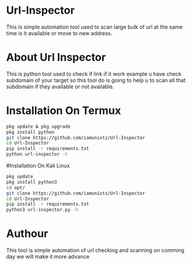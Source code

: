 # Url-Inspector
This is simple automation tool used to scan large bulk of url at the same time is it available or move to new address.

# About Url Inspector
This is python tool used to check if link if it work example u have check subdomain of your target so this tool do is going to help u to scan all that subdomain if they available or not available.

# Installation On Termux 
```bash
pkg update & pkg upgrade
pkg install python
git clone https://github.com/iamunixtz/Url-Inspector
cd Url-Inspector
pip install -r requirements.txt
python url-inspector -h
```
#Installation On Kali Linux
```bash
pkg update
pkg install python3
cd opt/
git clone https://github.com/iamunixtz/Url-Inspector
cd Url-Inspector
pip install -r requirements.txt
python3 url-inspector.py -h
```

# Authour 
This tool is simple automation of url checking and scanning on comming day we will make it more advance 


